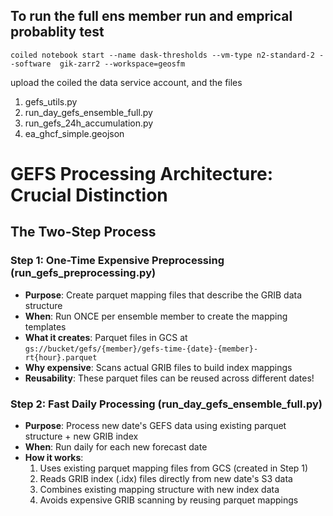 ## To run the full ens member run and emprical probablity test 

```
coiled notebook start --name dask-thresholds --vm-type n2-standard-2 --software  gik-zarr2 --workspace=geosfm
```
upload the coiled the data service account, and the files 

1. gefs_utils.py 
2. run_day_gefs_ensemble_full.py 
3. run_gefs_24h_accumulation.py 
4. ea_ghcf_simple.geojson

# GEFS Processing Architecture: Crucial Distinction

## The Two-Step Process

### Step 1: One-Time Expensive Preprocessing (run_gefs_preprocessing.py)
- **Purpose**: Create parquet mapping files that describe the GRIB data structure
- **When**: Run ONCE per ensemble member to create the mapping templates
- **What it creates**: Parquet files in GCS at `gs://bucket/gefs/{member}/gefs-time-{date}-{member}-rt{hour}.parquet`
- **Why expensive**: Scans actual GRIB files to build index mappings
- **Reusability**: These parquet files can be reused across different dates!

### Step 2: Fast Daily Processing (run_day_gefs_ensemble_full.py)
- **Purpose**: Process new date's GEFS data using existing parquet structure + new GRIB index
- **When**: Run daily for each new forecast date
- **How it works**:
  1. Uses existing parquet mapping files from GCS (created in Step 1)
  2. Reads GRIB index (.idx) files directly from new date's S3 data
  3. Combines existing mapping structure with new index data
  4. Avoids expensive GRIB scanning by reusing parquet mappings



